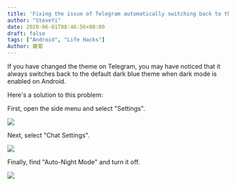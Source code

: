 ```yaml
---
title: 'Fixing the issue of Telegram automatically switching back to the default theme when dark mode is enabled on Android'
author: "SteveYi"
date: 2020-06-01T08:46:56+00:00
draft: false
tags: ["Android", "Life Hacks"]
Author: 蘿蔔
---
```


If you have changed the theme on Telegram, you may have noticed that it always switches back to the default dark blue theme when dark mode is enabled on Android. 

Here's a solution to this problem:

First, open the side menu and select "Settings".

![](https://static-a1.steveyi.net/media/blog/2020060108401587.jpg)

Next, select "Chat Settings".

![](https://static-a1.steveyi.net/media/blog/2020060108403955.jpg)

Finally, find "Auto-Night Mode" and turn it off.

![](https://static-a1.steveyi.net/media/blog/2020060108410457.jpg)
